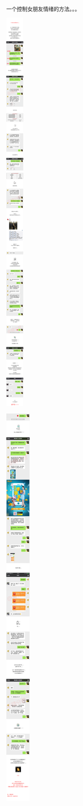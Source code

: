
一个控制女朋友情绪的方法。。。

![65c95381de2247e8b384e487ebd18761.png](https://raw.githubusercontent.com/wxlzmt/cdn1/master/ext/qw/groups/10005/65c95381de2247e8b384e487ebd18761.png)

![dad74dff2b8d48d2a463c23b20a1691c.png](https://raw.githubusercontent.com/wxlzmt/cdn1/master/ext/qw/groups/10005/dad74dff2b8d48d2a463c23b20a1691c.png)

